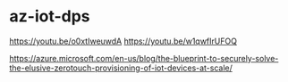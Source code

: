 # az-iot-dps

https://youtu.be/o0xtIweuwdA
https://youtu.be/w1qwfIrUFOQ

https://azure.microsoft.com/en-us/blog/the-blueprint-to-securely-solve-the-elusive-zerotouch-provisioning-of-iot-devices-at-scale/